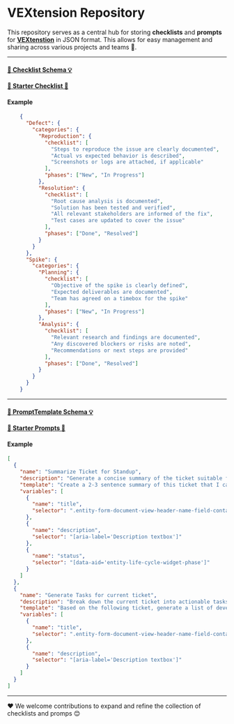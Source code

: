# VEXtension Repository

This repository serves as a central hub for storing **checklists** and **prompts** for **[VEXtenstion](https://github.com/the-sudheendra/VEXtenstion)** in JSON format. This allows for easy management and sharing across various projects and teams 🔄.

---

#### [🔗 Checklist Schema 💡](https://github.com/the-sudheendra/VEXHub/blob/main/Checklist/ChecklistSchema.md)
#### [🔗 Starter Checklist 🚀 ](https://the-sudheendra.github.io/VEXHub/Checklist/DefaultChecklist.json)
#### Example
```json
    {
      "Defect": {
        "categories": {
          "Reproduction": {
            "checklist": [
              "Steps to reproduce the issue are clearly documented",
              "Actual vs expected behavior is described",
              "Screenshots or logs are attached, if applicable"
            ],
            "phases": ["New", "In Progress"]
          },
          "Resolution": {
            "checklist": [
              "Root cause analysis is documented",
              "Solution has been tested and verified",
              "All relevant stakeholders are informed of the fix",
              "Test cases are updated to cover the issue"
            ],
            "phases": ["Done", "Resolved"]
          }
        }
      },
      "Spike": {
        "categories": {
          "Planning": {
            "checklist": [
              "Objective of the spike is clearly defined",
              "Expected deliverables are documented",
              "Team has agreed on a timebox for the spike"
            ],
            "phases": ["New", "In Progress"]
          },
          "Analysis": {
            "checklist": [
              "Relevant research and findings are documented",
              "Any discovered blockers or risks are noted",
              "Recommendations or next steps are provided"
            ],
            "phases": ["Done", "Resolved"]
          }
        }
      }
    }
  ```
---
#### [🔗 PromptTemplate Schema 💡](https://github.com/the-sudheendra/VEXHub/blob/main/AviatorPrompts/PromptTemplateSchema.md)
#### [🔗 Starter Prompts 🚀](https://the-sudheendra.github.io/VEXHub/AviatorPrompts/DefaultPrompts.json)
#### Example

```json
[
  {
    "name": "Summarize Ticket for Standup",
    "description": "Generate a concise summary of the ticket suitable for a daily standup update.",
    "template": "Create a 2-3 sentence summary of this ticket that I can share during standup. Include current status, any blockers, and what I'm working on next:\nTitle: {{title}}\nDescription: {{description}}\nStatus: {{status}}",
    "variables": [
      {
        "name": "title",
        "selector": ".entity-form-document-view-header-name-field-container"
      },
      {
        "name": "description",
        "selector": "[aria-label='Description textbox']"
      },
      {
        "name": "status",
        "selector": "[data-aid='entity-life-cycle-widget-phase']"
      }
    ]
  },
  {
    "name": "Generate Tasks for current ticket",
    "description": "Break down the current ticket into actionable tasks, each with a title, description, and estimated time.",
    "template": "Based on the following ticket, generate a list of development tasks. For each task, include:\n1. Task Title\n2. Task Description (1-2 sentences)\n3. Time Estimation (in hours)\n\nTicket Title: {{title}}\nTicket Description: {{description}}",
    "variables": [
      {
        "name": "title",
        "selector": ".entity-form-document-view-header-name-field-container"
      },
      {
        "name": "description",
        "selector": "[aria-label='Description textbox']"
      }
    ]
  }
]
```
---


❤️ We welcome contributions to expand and refine the collection of checklists and promps 😊
